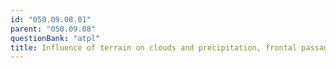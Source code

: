 ```yaml
---
id: "050.09.08.01"
parent: "050.09.08"
questionBank: "atpl"
title: Influence of terrain on clouds and precipitation, frontal passage
---
```

